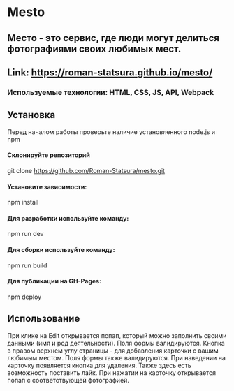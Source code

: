 # Mesto

## Место - это сервис, где люди могут делиться фотографиями своих любимых мест.

## Link:  https://roman-statsura.github.io/mesto/

### Используемые технологии: HTML, CSS, JS, API, Webpack

## Установка
Перед началом работы проверьте наличие установленного node.js и npm

#### Склонируйте репозиторий
git clone https://github.com/Roman-Statsura/mesto.git

#### Установите зависимости:
npm install

#### Для разработки используйте команду:
npm run dev

#### Для сборки используйте команду: 
npm run build

#### Для публикации на GH-Pages: 
npm deploy

## Использование
При клике на Edit открывается попап, который можно заполнить своими данными (имя и род деятельности). Поля формы валидируются. Кнопка в правом верхнем углу страницы - для добавления карточки с вашим любимым местом. Поля формы также валидируются. При наведении на карточку появляется кнопка для удаления. Также здесь есть возможность поставить лайк. При нажатии на карточку открывается попап с соответствующей фотографией.

